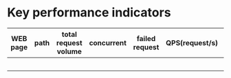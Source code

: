 # Key performance indicators

|WEB page|path|total request volume|concurrent|failed request|QPS(request/s)|average response time(ms)|
|--|--|--|--|--|--|--|
||||||||
||||||||
||||||||
||||||||
||||||||
